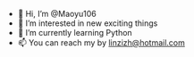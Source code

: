 - 👋 Hi, I’m @Maoyu106
- 💞️ I’m interested in new exciting things
- 🌱 I’m currently learning Python
- 📫 You can reach my by linzizh@hotmail.com

<!---
Maoyu106/Maoyu106 is a ✨ special ✨ repository because its `README.md` (this file) appears on your GitHub profile.
You can click the Preview link to take a look at your changes.
--->
